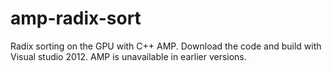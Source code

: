 amp-radix-sort
==============

Radix sorting on the GPU with C++ AMP. Download the code and build with Visual studio 2012. AMP is 
unavailable in earlier versions. 
